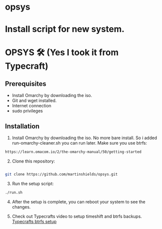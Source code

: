 # opsys
Install script for new system.
=======
# OPSYS 🛠️ (Yes I took it from Typecraft)

## Prerequisites
- Install Omarchy by downloading the iso. 
- Git and wget installed.
- Internet connection
- sudo privileges

## Installation

1. Install Omarchy by downloading the iso. No more bare install. So i added run-omarchy-cleaner.sh you can run later. Make sure you use btrfs:

```bash
https://learn.omacom.io/2/the-omarchy-manual/50/getting-started 
```
2. Clone this repository:

```bash

git clone https://github.com/martinshields/opsys.git
```

3. Run the setup script:

```bash
./run.sh
```
4. After the setup is complete, you can reboot your system to see the changes.

5. Check out Typecrafts video to setup timeshift and btrfs backups.
   [Typecrafts btrfs setup ](https://www.youtube.com/watch?v=V1wxgWU0j0E&t=190s)
